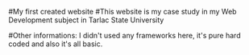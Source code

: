 #My first created website
#This website is my case study in my Web Development subject in Tarlac State University

#Other informations:
I didn't used any frameworks here, it's pure hard coded and also it's all basic.
